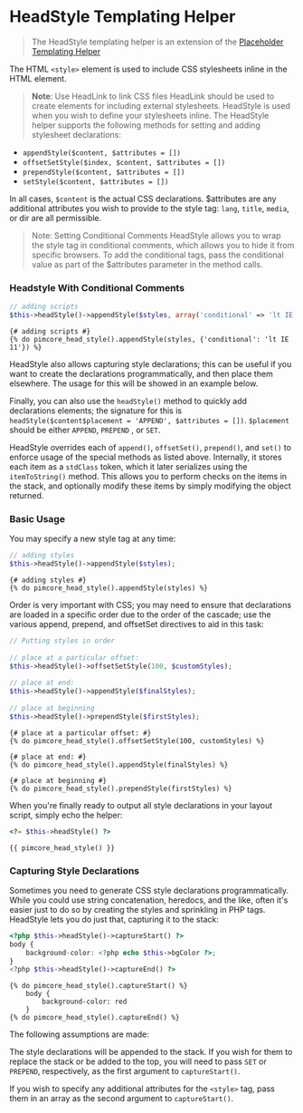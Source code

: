 # HeadStyle Templating Helper

> The HeadStyle templating helper is an extension of the [Placeholder Templating Helper](./00_Placeholder.md)

The HTML `<style>` element is used to include CSS stylesheets inline in the HTML <head> element.

> **Note**: Use HeadLink to link CSS files
HeadLink should be used to create <link> elements for including external stylesheets. HeadStyle is used when you wish to define your stylesheets inline. 
The HeadStyle helper supports the following methods for setting and adding stylesheet declarations:

- `appendStyle($content, $attributes = [])`
- `offsetSetStyle($index, $content, $attributes = [])`
- `prependStyle($content, $attributes = [])`
- `setStyle($content, $attributes = [])`

In all cases, `$content` is the actual CSS declarations. $attributes are any additional attributes you wish to provide 
to the style tag: `lang`, `title`, `media`, or dir are all permissible.

> Note: Setting Conditional Comments
HeadStyle allows you to wrap the style tag in conditional comments, which allows you to hide it from specific browsers. 
To add the conditional tags, pass the conditional value as part of the $attributes parameter in the method calls. 

### Headstyle With Conditional Comments

<div class="code-section">

```php
// adding scripts
$this->headStyle()->appendStyle($styles, array('conditional' => 'lt IE 11'));
``` 

```twig
{# adding scripts #}
{% do pimcore_head_style().appendStyle(styles, {'conditional': 'lt IE 11'}) %}
```

</div>

HeadStyle also allows capturing style declarations; this can be useful if you want to create the declarations 
programmatically, and then place them elsewhere. The usage for this will be showed in an example below.

Finally, you can also use the `headStyle()` method to quickly add declarations elements; the signature for this is 
`headStyle($content$placement = 'APPEND', $attributes = [])`. `$placement` should be either `APPEND`, `PREPEND` , or `SET`.

HeadStyle overrides each of `append()`, `offsetSet()`, `prepend()`, and `set()` to enforce usage of the special 
methods as listed above. Internally, it stores each item as a `stdClass` token, which it later serializes using the 
`itemToString()` method. This allows you to perform checks on the items in the stack, and optionally modify these 
items by simply modifying the object returned.


### Basic Usage

You may specify a new style tag at any time:

<div class="code-section">

```php
// adding styles
$this->headStyle()->appendStyle($styles);
```

```twig
{# adding styles #}
{% do pimcore_head_style().appendStyle(styles) %}
```

</div>

Order is very important with CSS; you may need to ensure that declarations are loaded in a specific order due to the 
order of the cascade; use the various append, prepend, and offsetSet directives to aid in this task:

<div class="code-section">

```php
// Putting styles in order
 
// place at a particular offset:
$this->headStyle()->offsetSetStyle(100, $customStyles);
 
// place at end:
$this->headStyle()->appendStyle($finalStyles);
 
// place at beginning
$this->headStyle()->prependStyle($firstStyles);
```

```twig
{# place at a particular offset: #}
{% do pimcore_head_style().offsetSetStyle(100, customStyles) %}

{# place at end: #}
{% do pimcore_head_style().appendStyle(finalStyles) %}

{# place at beginning #}
{% do pimcore_head_style().prependStyle(firstStyles) %}
```

</div>

When you're finally ready to output all style declarations in your layout script, simply echo the helper:

<div class="code-section">

```php
<?= $this->headStyle() ?>
```

```twig
{{ pimcore_head_style() }}
```

</div>

### Capturing Style Declarations

Sometimes you need to generate CSS style declarations programmatically. While you could use string concatenation, 
heredocs, and the like, often it's easier just to do so by creating the styles and sprinkling in PHP tags. 
HeadStyle lets you do just that, capturing it to the stack:

<div class="code-section">

```php
<?php $this->headStyle()->captureStart() ?>
body {
    background-color: <?php echo $this->bgColor ?>;
}
<?php $this->headStyle()->captureEnd() ?>
```

```twig
{% do pimcore_head_style().captureStart() %}
    body {
        background-color: red
    }
{% do pimcore_head_style().captureEnd() %}
```

</div>

The following assumptions are made:

The style declarations will be appended to the stack. If you wish for them to replace the stack or be added to the top, 
you will need to pass `SET` or `PREPEND`, respectively, as the first argument to `captureStart()`.

If you wish to specify any additional attributes for the `<style>` tag, pass them in an array as the second argument to 
`captureStart()`.

